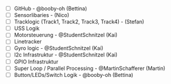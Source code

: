 - [ ] GitHub - @booby-oh (Bettina)
- [ ] Sensorlibaries - (Nico)
- [ ] Tracklogic (Track1, Track2, Track3, Track4) - (Stefan)
- [ ] USS Logik 
- [ ] Motorsteuerung - @StudentSchnitzel (Kai)
- [ ] Linetracker
- [ ] Gyro logic - @StudentSchnitzel (Kai)
- [ ] I2c Infrastruktur - @StudentSchnitzel (Kai)
- [ ] GPIO Infrastruktur
- [ ] Super Loop / Parallel Processing - @MartinSchafferer (Martin)
- [ ] Button/LEDs/Switch Logik - @booby-oh (Bettina)
